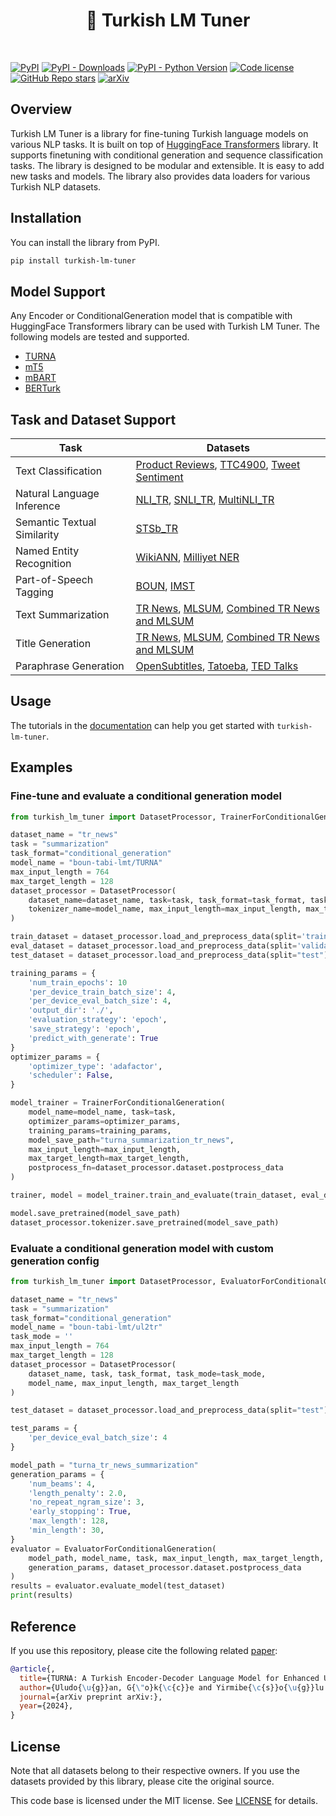 <h1 align="center">  🦖 Turkish LM Tuner </h1>
<!--<h4 align="center"> Summary of project or library comes here. </h4>-->

</br>

[![PyPI](https://img.shields.io/pypi/v/turkish-lm-tuner)](https://pypi.org/project/turkish-lm-tuner/)
[![PyPI - Downloads](https://img.shields.io/pypi/dm/turkish-lm-tuner)](https://pypi.org/project/turkish-lm-tuner/)
[![PyPI - Python Version](https://img.shields.io/pypi/pyversions/turkish-lm-tuner)](https://pypi.org/project/turkish-lm-tuner/)
[![Code license](https://img.shields.io/badge/Code%20License-MIT-green.svg)](https://github.com/boun-tabi-LMG/blob/main/LICENSE)
[![GitHub Repo stars](https://img.shields.io/github/stars/boun-tabi-lmt/safe)](https://github.com/boun-tabi-LMG/turkish-lm-tuner/stargazers)
[![arXiv](https://img.shields.io/badge/arxiv-custom-ID.svg)](https://arxiv.org/pdf/<arxiv-ID>.pdf)

## Overview 

Turkish LM Tuner is a library for fine-tuning Turkish language models on various NLP tasks. It is built on top of [HuggingFace Transformers](https://github.com/huggingface/transformers) library. It supports finetuning with conditional generation and sequence classification tasks. The library is designed to be modular and extensible. It is easy to add new tasks and models. The library also provides data loaders for various Turkish NLP datasets. 

## Installation

You can install the library from PyPI.

```bash
pip install turkish-lm-tuner
```

## Model Support

Any Encoder or ConditionalGeneration model that is compatible with HuggingFace Transformers library can be used with Turkish LM Tuner. The following models are tested and supported.
- [TURNA]()
- [mT5](https://aclanthology.org/2021.naacl-main.41/)
- [mBART](https://aclanthology.org/2020.tacl-1.47/)
- [BERTurk](https://github.com/stefan-it/turkish-bert)

## Task and Dataset Support

| Task                           | Datasets                                                                                                 |
| ------------------------------ | --------------------------------------------------------------------------------------------------------                                                                                                             |
| Text Classification            | [Product Reviews](https://huggingface.co/datasets/turkish_product_reviews), [TTC4900](https://dx.doi.org/10.5505/pajes.2018.15931), [Tweet Sentiment](https://ieeexplore.ieee.org/document/8554037)                  |                                                                                                                                 |
| Natural Language Inference     | [NLI_TR](https://aclanthology.org/2020.emnlp-main.662/), [SNLI_TR](https://aclanthology.org/2020.emnlp-main.662/), [MultiNLI_TR](https://aclanthology.org/2020.emnlp-main.662/)                                      |
| Semantic Textual Similarity    | [STSb_TR](https://aclanthology.org/2021.gem-1.3/)                                                                                     |
| Named Entity Recognition       | [WikiANN](https://aclanthology.org/P19-1015/), [Milliyet NER](https://doi.org/10.1017/S135132490200284X)                                                          |
| Part-of-Speech Tagging         | [BOUN](https://universaldependencies.org/treebanks/tr_boun/index.html), [IMST](https://universaldependencies.org/treebanks/tr_imst/index.html)                                                                     |
| Text Summarization             | [TR News](https://doi.org/10.1007/s10579-021-09568-y), [MLSUM](https://aclanthology.org/2020.emnlp-main.647/), [Combined TR News and MLSUM](https://doi.org/10.1017/S1351324922000195)                        |
| Title Generation               | [TR News](https://doi.org/10.1007/s10579-021-09568-y), [MLSUM](https://aclanthology.org/2020.emnlp-main.647/), [Combined TR News and MLSUM](https://doi.org/10.1017/S1351324922000195)                        |
| Paraphrase Generation          | [OpenSubtitles](https://aclanthology.org/2022.icnlsp-1.14/), [Tatoeba](https://aclanthology.org/2022.icnlsp-1.14/), [TED Talks](https://aclanthology.org/2022.icnlsp-1.14/)                                 |


## Usage
The tutorials in the [documentation](docs/) can help you get started with `turkish-lm-tuner`.

## Examples

### Fine-tune and evaluate a conditional generation model 

```python
from turkish_lm_tuner import DatasetProcessor, TrainerForConditionalGeneration 

dataset_name = "tr_news" 
task = "summarization"
task_format="conditional_generation"
model_name = "boun-tabi-lmt/TURNA"
max_input_length = 764
max_target_length = 128
dataset_processor = DatasetProcessor(
    dataset_name=dataset_name, task=task, task_format=task_format, task_mode='',
    tokenizer_name=model_name, max_input_length=max_input_length, max_target_length=max_target_length
)

train_dataset = dataset_processor.load_and_preprocess_data(split='train')
eval_dataset = dataset_processor.load_and_preprocess_data(split='validation')
test_dataset = dataset_processor.load_and_preprocess_data(split="test")

training_params = {
    'num_train_epochs': 10
    'per_device_train_batch_size': 4,
    'per_device_eval_batch_size': 4,
    'output_dir': './', 
    'evaluation_strategy': 'epoch',
    'save_strategy': 'epoch',
    'predict_with_generate': True    
}
optimizer_params = {
    'optimizer_type': 'adafactor',
    'scheduler': False,
}

model_trainer = TrainerForConditionalGeneration(
    model_name=model_name, task=task,
    optimizer_params=optimizer_params,
    training_params=training_params,
    model_save_path="turna_summarization_tr_news",
    max_input_length=max_input_length,
    max_target_length=max_target_length, 
    postprocess_fn=dataset_processor.dataset.postprocess_data
)

trainer, model = model_trainer.train_and_evaluate(train_dataset, eval_dataset, test_dataset)

model.save_pretrained(model_save_path)
dataset_processor.tokenizer.save_pretrained(model_save_path)
```

### Evaluate a conditional generation model with custom generation config

```python
from turkish_lm_tuner import DatasetProcessor, EvaluatorForConditionalGeneration

dataset_name = "tr_news" 
task = "summarization"
task_format="conditional_generation"
model_name = "boun-tabi-lmt/ul2tr"
task_mode = ''
max_input_length = 764
max_target_length = 128
dataset_processor = DatasetProcessor(
    dataset_name, task, task_format, task_mode=task_mode,
    model_name, max_input_length, max_target_length
)

test_dataset = dataset_processor.load_and_preprocess_data(split="test")

test_params = {
    'per_device_eval_batch_size': 4 
}

model_path = "turna_tr_news_summarization"
generation_params = {
    'num_beams': 4,
    'length_penalty': 2.0,
    'no_repeat_ngram_size': 3,
    'early_stopping': True,
    'max_length': 128,
    'min_length': 30,
}
evaluator = EvaluatorForConditionalGeneration(
    model_path, model_name, task, max_input_length, max_target_length, test_params, 
    generation_params, dataset_processor.dataset.postprocess_data
)
results = evaluator.evaluate_model(test_dataset)
print(results)
```

## Reference

If you use this repository, please cite the following related [paper]():
```bibtex
@article{,
  title={TURNA: A Turkish Encoder-Decoder Language Model for Enhanced Understanding and Generation},
  author={Uludo{\u{g}}an, G{\"o}k{\c{c}}e and Yirmibe{\c{s}}o{\u{g}}lu Balal, Zeynep and Akkurt, Furkan and T{\"u}rker, Melik{\c{s}}ah and G{\"u}ng{\"o}r, Onur and {\"U}sk{\"u}darl{\i} Suzan},
  journal={arXiv preprint arXiv:},
  year={2024},
}
```


## License

Note that all datasets belong to their respective owners. If you use the datasets provided by this library, please cite the original source.

This code base is licensed under the MIT license. See [LICENSE](license.md) for details.
